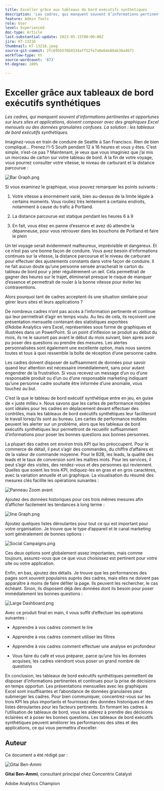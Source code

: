 ```yaml
---
title: Exceller grâce aux tableaux de bord exécutifs synthétiques
description: 'Les cadres, qui manquent souvent d’informations pertinentes et opportunes sur leurs sites et applications, doivent composer avec des graphiques Excel mensuels ou des données granulaires confuses. La solution : les tableaux de bord exécutifs synthétiques.'
feature: Admin Tools
role: User
level: Experienced
doc-type: Article
last-substantial-update: 2023-05-15T00:00:00Z
jira: KT-13216
thumbnail: KT-13216.jpeg
source-git-commit: 2fc695b576b9334aff52fe7a8eb4e88ab38a4b71
workflow-type: ht
source-wordcount: '873'
ht-degree: 100%

---
```



# Exceller grâce aux tableaux de bord exécutifs synthétiques

_Les cadres, qui manquent souvent d’informations pertinentes et opportunes sur leurs sites et applications, doivent composer avec des graphiques Excel mensuels ou des données granulaires confuses. La solution : les tableaux de bord exécutifs synthétiques._

Imaginez-vous en train de conduire de Seattle à San Francisco. Rien de bien compliqué... Prenez l’I-5 South pendant 12 à 16 heures et vous y êtes. C’est simple, n’est-ce pas ? Maintenant, je veux que vous imaginiez que j’ai mis un morceau de carton sur votre tableau de bord. À la fin de
votre voyage, vous pourrez consulter votre vitesse, le niveau de carburant et la distance parcourue :

![Bar Graph.png](assets/bar-graph.png)

Si vous examinez le graphique, vous pouvez remarquer les points suivants :

1. Votre vitesse a énormément varié, bien au-dessus de la limite légale à certains moments. Vous rouliez très lentement à certains endroits, notamment à cause du trafic à Portland.

1. La distance parcourue est statique pendant les heures 6 à 9

1. En fait, vous étiez en panne d’essence et avez dû attendre la dépanneuse, pour vous retrouver dans les bouchons de Portland et faire le plein 

Un tel voyage serait évidemment malheureux, imprévisible et dangereux. Et ce n’est pas une bonne façon de conduire. Vous avez besoin d’informations continues sur la vitesse, la distance parcourue et le niveau de carburant pour effectuer des ajustements constants dans votre façon de conduire. Il ne fait aucun doute qu’une personne sensée arracherait le carton du tableau de bord pour y jeter régulièrement un œil. Cela permettrait de gagner des heures sur le trajet, éliminerait presque le risque de manquer d’essence et permettrait de rouler à la bonne vitesse pour éviter les contraventions.

Alors pourquoi tant de cadres acceptent-ils une situation similaire pour gérer leurs sites et leurs applications ?

De nombreux cadres n’ont pas accès à l’information pertinente et continue qui leur permettrait d’agir en temps voulu. Au lieu de cela, ils reçoivent une présentation mensuelle contenant des statistiques exportées d’Adobe Analytics vers Excel, représentées sous forme de graphiques et illustrées dans un PowerPoint. Si un point d’inflexion se produit au début du mois, ils ne le sauront pas avant le début du mois suivant, bien après avoir pu poser des questions ou prendre des mesures. Les alertes personnalisées sont également une excellente option, mais nous savons toutes et tous à quoi ressemble la boîte de réception d’une personne cadre.

Les cadres doivent disposer de suffisamment de données pour savoir quand leur attention est nécessaire immédiatement, sans pour autant engendrer de la frustration. Si vous recevez un message d’un ou d’une responsable produit ou d’un ou d’une responsable marketing indiquant qu’une personne cadre souhaite être informée d’une anomalie, vous touchez au but.

C’est là que le tableau de bord exécutif synthétique entre en jeu, en guise de « juste milieu ». Nous savons que les cartes de performance mobiles sont idéales pour les cadres en déplacement devant effectuer des contrôles, mais les tableaux de bord exécutifs synthétiques leur faciliteront le travail lorsqu’ils sont au bureau. Les cartes de performance mobiles peuvent les alerter sur un problème, alors que les tableaux de bord exécutifs synthétiques leur permettront de recueillir suffisamment d’informations pour poser les bonnes questions aux bonnes personnes.

La plupart des cadres ont environ trois KPI qui les préoccupent. Pour le commerce de détail, il peut s’agir des commandes, du chiffre d’affaires et de la valeur de commande moyenne. Pour le B2B, les leads, la qualité des leads et le taux de conversion sont les maîtres mots. Pour les services, il peut s’agir des visites, des rendez-vous et des personnes qui reviennent. Quelles que soient les trois KPI, indiquez-les en gras et en gros caractères, avec la variation annuelle et un graphique. La visualisation du résumé des mesures clés facilite les opérations suivantes :

![Panneau Zoom avant](assets/zoom-in-panel.png)

Ajoutez des données historiques pour ces trois mêmes mesures afin d’afficher facilement les tendances à long terme :

![line Graph.png](assets/line-graph.png)

Ajoutez quelques listes déroulantes pour tout ce qui est important pour votre organisation. Je trouve que le type d’appareil et le canal marketing sont généralement de bonnes options :

![Social Campaigns.png](assets/social-campaigns.png)

Ces deux options sont globalement assez importantes, mais comme toujours, assurez-vous que ce que vous choisissez est pertinent pour votre site ou votre application.

Enfin, en bas, ajoutez des détails. Je trouve que les performances des pages sont souvent populaires auprès des cadres, mais elles ne doivent pas apparaître à moins de faire défiler la page. Ils peuvent les rechercher, le cas échéant. Sinon, ils disposent déjà des données dont ils besoin pour poser immédiatement les bonnes questions :

![Large Dashboard.png](assets/large-dashboard.png)

Avec ce produit final en main, il vous suffit d’effectuer les opérations suivantes :

- Apprendre à vos cadres comment le lire

- Apprendre à vos cadres comment utiliser les filtres

- Apprendre à vos cadres comment effectuer une analyse en profondeur

- Vous faire du café et vous préparer, parce qu’une fois les données acquises, les cadres viendront vous poser un grand nombre de questions

En conclusion, les tableaux de bord exécutifs synthétiques permettent de disposer d’informations pertinentes et continues pour la prise de décisions en temps opportun. Les présentations mensuelles avec les graphiques Excel sont insuffisantes et l’abondance de données granulaires peut submerger les cadres. Pour bien communiquer, concentrez-vous sur les trois KPI les plus importants et fournissez des données historiques et des listes déroulantes pour les facteurs pertinents. En formant
les cadres à l’utilisation de tableaux de bord, vous les aiderez à prendre des décisions éclairées et à poser les bonnes questions. Les tableaux de bord exécutifs synthétiques peuvent améliorer les performances des sites et des applications, ce qui vous permettra d’exceller.

## Auteur

Ce document a été rédigé par :

![Gitai Ben-Ammi](assets/gitai-ben-ammi.png)

**Gitai Ben-Ammi**, consultant principal chez Concentrix Catalyst

Adobe Analytics Champion
